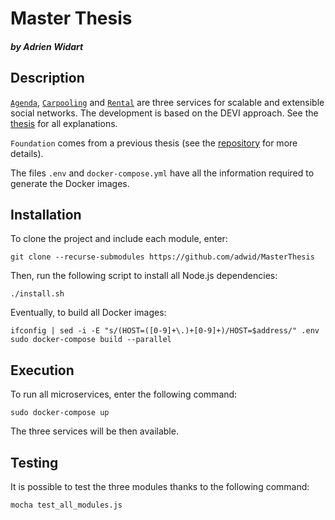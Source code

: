 # Master Thesis
##### by Adrien Widart

## Description
[`Agenda`](https://github.com/adwid/MasterThesis-AgendaModule), 
[`Carpooling`](https://github.com/adwid/MasterThesis-CarpoolingModule) 
and [`Rental`](https://github.com/adwid/MasterThesis-RentingModule) 
are three services for scalable and extensible social networks.
The development is based on the DEVI approach. See the [thesis](./Thesis.pdf) for all explanations.

`Foundation` comes from a previous thesis (see the [repository](https://github.com/glovise15/MasterThesis) for more details).

The files `.env` and `docker-compose.yml` have all the information required to generate the Docker images.

## Installation

To clone the project and include each module, enter:
```shell script
git clone --recurse-submodules https://github.com/adwid/MasterThesis
```

Then, run the following script to install all Node.js dependencies:
```shell script
./install.sh
```

Eventually, to build all Docker images:
```shell script
ifconfig | sed -i -E "s/(HOST=([0-9]+\.)+[0-9]+)/HOST=$address/" .env
sudo docker-compose build --parallel
```

## Execution
To run all microservices, enter the following command:
```shell script
sudo docker-compose up
```
The three services will be then available.

## Testing
It is possible to test the three modules thanks to the following command:
```shell script
mocha test_all_modules.js
```
